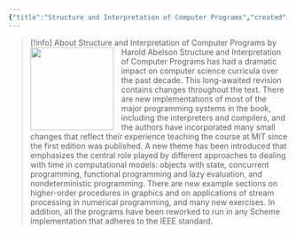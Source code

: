 ```yaml
---
{"title":"Structure and Interpretation of Computer Programs","created":"2015-12-31T00:00:00+06:00","updated":"2023-01-26T16:20:46+06:00","read_at":["2016-03-10T00:00:00+06:00"],"cover":"https://images-na.ssl-images-amazon.com/images/S/compressed.photo.goodreads.com/books/1391032527i/43713.jpg","dg-metatags":{"og:image":"https://images-na.ssl-images-amazon.com/images/S/compressed.photo.goodreads.com/books/1391032527i/43713.jpg"},"dg-publish":true,"reviewed":false,"read_count":1,"authors":["Harold Abelson","Gerald Jay Sussman","Julie Sussman"],"isbn10":262510871,"status":"To Read","rating":5,"permalink":"/personal/reading/books/to-read/structure-and-interpretation-of-computer-programs-by-harold-abelson/","metatags":{"og:image":"https://images-na.ssl-images-amazon.com/images/S/compressed.photo.goodreads.com/books/1391032527i/43713.jpg"},"dgPassFrontmatter":true,"noteIcon":""}
---
```


> [!info] About Structure and Interpretation of Computer Programs by Harold Abelson
><img src="https://books.google.com/books/content?id=1DrQngEACAAJ&printsec=frontcover&img=1&zoom=1&source=gbs_api" style="float: left; margin-right: 1em;width: 150px; height: auto;" /> Structure and Interpretation of Computer Programs has had a dramatic impact on computer science curricula over the past decade. This long-awaited revision contains changes throughout the text. There are new implementations of most of the major programming systems in the book, including the interpreters and compilers, and the authors have incorporated many small changes that reflect their experience teaching the course at MIT since the first edition was published. A new theme has been introduced that emphasizes the central role played by different approaches to dealing with time in computational models: objects with state, concurrent programming, functional programming and lazy evaluation, and nondeterministic programming. There are new example sections on higher-order procedures in graphics and on applications of stream processing in numerical programming, and many new exercises. In addition, all the programs have been reworked to run in any Scheme implementation that adheres to the IEEE standard.